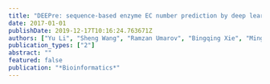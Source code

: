 ```yaml
---
title: "DEEPre: sequence-based enzyme EC number prediction by deep learning"
date: 2017-01-01
publishDate: 2019-12-17T10:16:24.763671Z
authors: ["Yu Li", "Sheng Wang", "Ramzan Umarov", "Bingqing Xie", "Ming Fan", "Lihua Li", "Xin Gao"]
publication_types: ["2"]
abstract: ""
featured: false
publication: "*Bioinformatics*"
---
```


